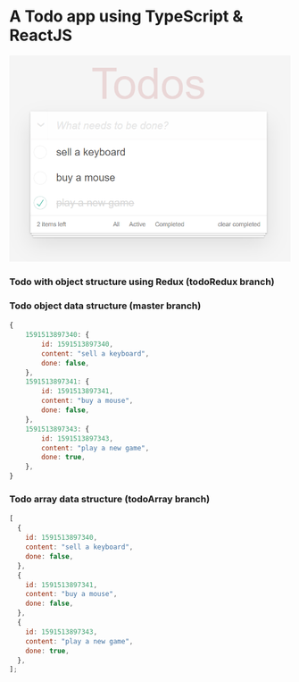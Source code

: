 # A Todo app using TypeScript & ReactJS

<p align="center"><img src="./todoapp.jpg" alt="Todo Application" /></p>

### Todo with object structure using Redux (todoRedux branch)

### Todo object data structure (master branch)

```javascript
{
    1591513897340: {
        id: 1591513897340,
        content: "sell a keyboard",
        done: false,
    },
    1591513897341: {
        id: 1591513897341,
        content: "buy a mouse",
        done: false,
    },
    1591513897343: {
        id: 1591513897343,
        content: "play a new game",
        done: true,
    },
}
```

### Todo array data structure (todoArray branch)

```javascript
[
  {
    id: 1591513897340,
    content: "sell a keyboard",
    done: false,
  },
  {
    id: 1591513897341,
    content: "buy a mouse",
    done: false,
  },
  {
    id: 1591513897343,
    content: "play a new game",
    done: true,
  },
];
```
